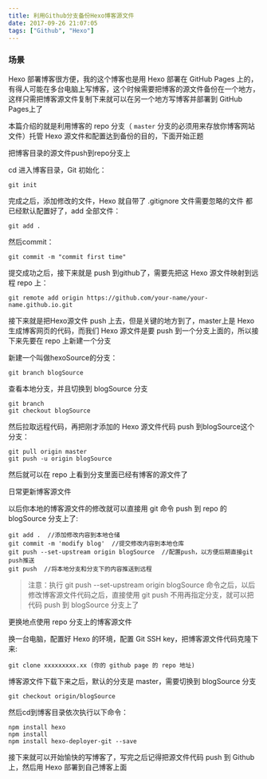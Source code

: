 ```yaml
---
title: 利用Github分支备份Hexo博客源文件
date: 2017-09-26 21:07:05
tags: ["Github", "Hexo"]
---
```

### 场景

Hexo 部署博客很方便，我的这个博客也是用 Hexo 部署在 GitHub Pages 上的，有得人可能在多台电脑上写博客，这个时候需要把博客的源文件备份在一个地方，这样只需把博客源文件复制下来就可以在另一个地方写博客并部署到 GitHub Pages上了

本篇介绍的就是利用博客的 repo 分支（ `master` 分支的必须用来存放你博客网站文件）托管 Hexo 源文件和配置达到备份的目的，下面开始正题

把博客目录的源文件push到repo分支上

cd 进入博客目录，Git 初始化：

    git init
完成之后，添加修改的文件，Hexo 就自带了 .gitignore 文件需要忽略的文件 都已经默认配置好了，add 全部文件：

    git add .

然后commit：

    git commit -m "commit first time"

提交成功之后，接下来就是 push 到github了，需要先把这 Hexo 源文件映射到远程 repo 上：

    git remote add origin https://github.com/your-name/your-name.github.io.git

接下来就是把Hexo源文件 push 上去，但是关键的地方到了，master上是 Hexo 生成博客网页的代码，而我们 Hexo 源文件是要 push 到一个分支上面的，所以接下来先要在 repo 上新建一个分支

新建一个叫做hexoSource的分支：

    git branch blogSource

查看本地分支，并且切换到 blogSource 分支


    git branch
    git checkout blogSource

然后拉取远程代码，再把刚才添加的 Hexo 源文件代码 push 到blogSource这个分支：

    git pull origin master
    git push -u origin blogSource

然后就可以在 repo 上看到分支里面已经有博客的源文件了

日常更新博客源文件

以后你本地的博客源文件的修改就可以直接用 git 命令 push 到 repo 的 blogSource 分支上了:

    git add .  //添加修改内容到本地仓储
    git commit -m 'modify blog'  //提交修改内容到本地仓库
    git push --set-upstream origin blogSource  //配置push，以方便后期直接git  push推送
    git push  //将本地分支和分支下的内容推送到远程
>注意：执行 git push --set-upstream origin blogSource 命令之后，以后修改博客源文件代码之后，直接使用 git push 不用再指定分支，就可以把代码 push 到 blogSource 分支上了

更换地点使用 repo 分支上的博客源文件

换一台电脑，配置好 Hexo 的环境，配置 Git SSH key，把博客源文件代码克隆下来:

    git clone xxxxxxxxx.xx (你的 github page 的 repo 地址)

博客源文件下载下来之后，默认的分支是 master，需要切换到 blogSource 分支

    git checkout origin/blogSource

然后cd到博客目录依次执行以下命令：

    npm install hexo
    npm install
    npm install hexo-deployer-git --save

接下来就可以开始愉快的写博客了，写完之后记得把源文件代码 push 到 Github 上，然后用 Hexo 部署到自己博客上面